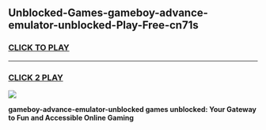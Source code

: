 
## Unblocked-Games-gameboy-advance-emulator-unblocked-Play-Free-cn71s
<h3>
<a href="https://premium76.site?title=gameboy-advance-emulator-unblocked&ref=10A">CLICK TO PLAY</a></h3>
<hr>

<h3>
<a href="https://premium76.site?title=gameboy-advance-emulator-unblocked&ref=10A">CLICK 2 PLAY</a>
  
</h3>

<a href="https://premium76.site?title=gameboy-advance-emulator-unblocked&ref=10A"><img src="https://clearcache.store/games.png"></a>


**gameboy-advance-emulator-unblocked games unblocked: Your Gateway to Fun and Accessible Online Gaming**
